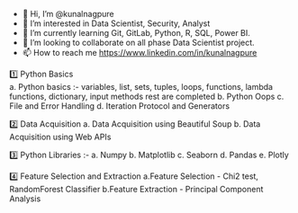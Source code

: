 - 👋 Hi, I’m @kunalnagpure
- 👀 I’m interested in Data Scientist, Security, Analyst
- 🌱 I’m currently learning Git, GitLab, Python, R, SQL, Power BI.
- 💞️ I’m looking to collaborate on all phase Data Scientist project.
- 📫 How to reach me https://www.linkedin.com/in/kunalnagpure
 


1️⃣ Python Basics                                                                                                     
    a. Python basics :- variables, list, sets, tuples, loops, functions, lambda functions, dictionary, input methods   rest are completed
    b. Python Oops
    c. File and Error Handling 
    d. Iteration Protocol and Generators
    
2️⃣ Data Acquisition
    a. Data Acquisition using Beautiful Soup 
    b. Data Acquisition using Web APIs
    
3️⃣ Python Libraries :-
    a. Numpy
    b. Matplotlib
    c. Seaborn
    d. Pandas
    e. Plotly
    
4️⃣ Feature Selection and Extraction
    a.Feature Selection - Chi2 test, RandomForest Classifier
    b.Feature Extraction - Principal Component Analysis
<!---
kunalnagpure/kunalnagpure is a ✨ special ✨ repository because its `README.md` (this file) appears on your GitHub profile.
You can click the Preview link to take a look at your changes.
--->
